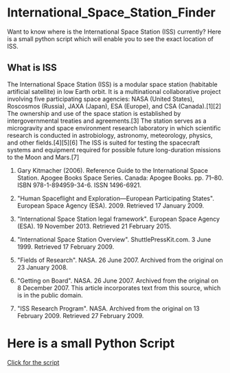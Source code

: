 # International_Space_Station_Finder
Want to know where is the International Space Station (ISS) currently? Here is a small python script which will enable you to see the exact location of ISS.

## What is ISS
The International Space Station (ISS) is a modular space station (habitable artificial satellite) in low Earth orbit. It is a multinational collaborative project involving five participating space agencies: NASA (United States), Roscosmos (Russia), JAXA (Japan), ESA (Europe), and CSA (Canada).[1][2] The ownership and use of the space station is established by intergovernmental treaties and agreements.[3] The station serves as a microgravity and space environment research laboratory in which scientific research is conducted in astrobiology, astronomy, meteorology, physics, and other fields.[4][5][6] The ISS is suited for testing the spacecraft systems and equipment required for possible future long-duration missions to the Moon and Mars.[7]


1. Gary Kitmacher (2006). Reference Guide to the International Space Station. Apogee Books Space Series. Canada: Apogee Books. pp. 71–80. ISBN 978-1-894959-34-6. ISSN 1496-6921.
 
2. "Human Spaceflight and Exploration—European Participating States". European Space Agency (ESA). 2009. Retrieved 17 January 2009.
 
3. "International Space Station legal framework". European Space Agency (ESA). 19 November 2013. Retrieved 21 February 2015.
 
4. "International Space Station Overview". ShuttlePressKit.com. 3 June 1999. Retrieved 17 February 2009.

5. "Fields of Research". NASA. 26 June 2007. Archived from the original on 23 January 2008.
 
6. "Getting on Board". NASA. 26 June 2007. Archived from the original on 8 December 2007.  This article incorporates text from this source, which is in the public domain.
 
7. "ISS Research Program". NASA. Archived from the original on 13 February 2009. Retrieved 27 February 2009.

# Here is a small Python Script
[Click for the script](https://github.com/ArdaCet/International_Space_Station/tree/main/Script)
